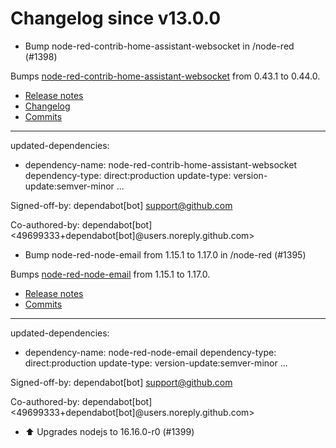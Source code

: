 # Changelog since v13.0.0
- Bump node-red-contrib-home-assistant-websocket in /node-red (#1398)

Bumps [node-red-contrib-home-assistant-websocket](https://github.com/zachowj/node-red-contrib-home-assistant-websocket) from 0.43.1 to 0.44.0.
- [Release notes](https://github.com/zachowj/node-red-contrib-home-assistant-websocket/releases)
- [Changelog](https://github.com/zachowj/node-red-contrib-home-assistant-websocket/blob/main/CHANGELOG.md)
- [Commits](https://github.com/zachowj/node-red-contrib-home-assistant-websocket/compare/v0.43.1...v0.44.0)

---
updated-dependencies:
- dependency-name: node-red-contrib-home-assistant-websocket
  dependency-type: direct:production
  update-type: version-update:semver-minor
...

Signed-off-by: dependabot[bot] <support@github.com>

Co-authored-by: dependabot[bot] <49699333+dependabot[bot]@users.noreply.github.com> 
- Bump node-red-node-email from 1.15.1 to 1.17.0 in /node-red (#1395)

Bumps [node-red-node-email](https://github.com/node-red/node-red-nodes/tree/HEAD/tree/master/social/email) from 1.15.1 to 1.17.0.
- [Release notes](https://github.com/node-red/node-red-nodes/releases)
- [Commits](https://github.com/node-red/node-red-nodes/commits/HEAD/tree/master/social/email)

---
updated-dependencies:
- dependency-name: node-red-node-email
  dependency-type: direct:production
  update-type: version-update:semver-minor
...

Signed-off-by: dependabot[bot] <support@github.com>

Co-authored-by: dependabot[bot] <49699333+dependabot[bot]@users.noreply.github.com> 
- ⬆️ Upgrades nodejs to 16.16.0-r0 (#1399) 
